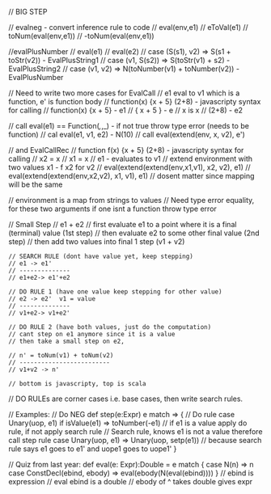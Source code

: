 // BIG STEP

// evalneg - convert inference rule to code
  // eval(env,e1)
  // eToVal(e1)
  // toNum(eval(env,e1))
  // -toNum(eval(env,e1))

//evalPlusNumber
  // eval(e1)
  // eval(e2)
        // case (S(s1), v2) => S(s1 + toStr(v2)) - EvalPlusString1
        // case (v1, S(s2)) => S(toStr(v1) + s2) - EvalPlusString2
        // case (v1, v2) => N(toNumber(v1) + toNumber(v2)) - EvalPlusNumber

// Need to write two more cases for EvalCall
  // e1 eval to v1 which is a function, e' is function body
  // function(x) {x + 5} (2+8) - javascripty syntax for calling
    // function(x) {x + 5} - e1
        // { x + 5 } - e
        // x is x
    // (2+8) - e2

  // call eval(e1) == Function(_,_,_) - if not true throw type error (needs to be function)
  // cal eval(e1, v1, e2) - N(10)
  // call eval(extend(env, x, v2), e')


// and EvalCallRec
  // function f(x) {x + 5} (2+8) - javascripty syntax for calling
    // x2 = x
    // x1 = x
    // e1 - evaluates to v1
    // extend environment with two values x1 - f x2 for v2
      // eval(extend(extend(env,x1,v1), x2, v2), e1)
      // eval(extend(extend(env,x2,v2), x1, v1), e1)
      // dosent matter since mapping will be the same

// environment is a map from strings to values
// Need type error equality, for these two arguments if one isnt a function throw type error


// Small Step 
  // e1 + e2
    // first evaluate e1 to a point where it is a final (terminal) value (1st step)
    // then evaluate e2 to some other final value (2nd step)
    // then add two values into final 1 step (v1 + v2)

    // SEARCH RULE (dont have value yet, keep stepping)
    // e1 -> e1'
    // --------------
    // e1+e2-> e1'+e2

    // DO RULE 1 (have one value keep stepping for other value)
    // e2 -> e2'  v1 = value
    // --------------
    // v1+e2-> v1+e2'

    // DO RULE 2 (have both values, just do the computation)
    // cant step on e1 anymore since it is a value
    // then take a small step on e2,

    // n' = toNum(v1) + toNum(v2)
    // -------------------------
    // v1+v2 -> n'

    // bottom is javascripty, top is scala 

  // DO RULEs are corner cases i.e. base cases, then write search rules.

  // Examples:
  // Do NEG
    def step(e:Expr) e match => {
      // Do rule
      case Unary(uop, e1) if isValue(e1) => toNumber(-e1) // if e1 is a value apply do rule, if not apply search rule
      // Search rule, knows e1 is not a value therefore call step rule
      case Unary(uop, e1) => Unary(uop, setp(e1)) // because search rule says e1 goes to e1' and uope1 goes to uope1'
    }

// Quiz from last year:
  def eval(e: Expr):Double = e match {
    case N(n) => n
    case ConstDecl(ebind, ebody) => eval(ebody(N(eval(ebind))))
  }
  // ebind is expression
  // eval ebind is a double
  // ebody of ^ takes double gives expr








